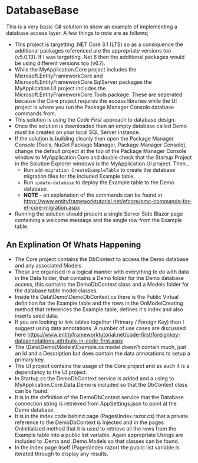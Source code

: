 # DatabaseBase

This is a very basic C# solution to show an example of implementing a database access layer. A few things to note are as follows;
- This project is targetting .NET Core 3.1 (LTS) so as a consiquence the additional packages referenced are the appropriate versions too (v5.0.13). If I was targetting .Net 6 then the additional packages would be using different versions too (v6.?).
- While the MyApplication.Core project includes the Microsoft.EntityFrameworkCore and Microsoft.EntityFrameworkCore.SqlServer packages the MyApplication.UI project includes the Microsoft.EntityFrameworkCore.Tools package. These are seperated because the Core project requires the access libraries while the UI project is where you run the Package Manager Console database commands from.
- This solution is using the *Code First* approach to database design.
- Once the solution is downloaded then an empty database called Demo must be created on your local SQL Server instance.
- If the solution is building cleanly then open the Package Manager Console (Tools, NuGet Package Manager, Package Manager Console), change the default project at the top of the Package Manager Console window to MyApplication.Core and double check that the Startup Project in the Solution Explorer windows is the MyApplication.UI project. Then...
  - Run `add-migration CreateExampleTable` to create the database migration files for the included Example table.
  - Run `update-database` to deploy the Example table to the Demo database.
  - **NOTE** - an explanation of the commands can be found at https://www.entityframeworktutorial.net/efcore/pmc-commands-for-ef-core-migration.aspx
- Running the solution should present a single Server Side Blazor page containing a welcome message and the single row from the Example table.

## An Explination Of Whats Happening

- The Core project contains the DbContext to access the Demo database and any associated Models.
- These are organised in a logical manner with everything to do with data in the Data folder, that contains a Demo folder for the Demo database access, this contains the DemoDbContext class and a Models folder for the database table model classes.
- Inside the Data\Demo\DemoDbContext.cs there is the Public Virtual definition for the Example table and the rows in the OnModelCreating method that references the Example table, defines it's index and also inserts seed data.
- If you are looking to link tables together (Primary / Foreign Key) then I suggest using data annotations. A number of use cases are discussed here https://www.entityframeworktutorial.net/code-first/foreignkey-dataannotations-attribute-in-code-first.aspx
- The \Data\Demo\Models\Example.cs model doesn't contain much, just an Id and a Description but does contain the data annotations to setup a primary key.
- The UI project contains the usage of the Core project and as such it is a dependancy to the UI project.
- In Startup.cs the DemoDbContext service is added and a using to MyApplication.Core.Data.Demo is included so that the DbContext class can be found.
- It is in the definition of the DemoDbContext service that the Database connection string is retrieved from AppSettings.json to point at the Demo database.
- It is in the index code behind page (Pages\Index.razor.cs) that a private reference to the DemoDbContext is Injected and in the pages OnInitialized method that it is used to retrieve all the rows from the Example table into a public list variable. Again appropriate Usings are included to .Demo and .Demo.Models so that classes can be found.
- In the index page itself (Pages\Index.razor) the public list variable is iterated through to display any results.
